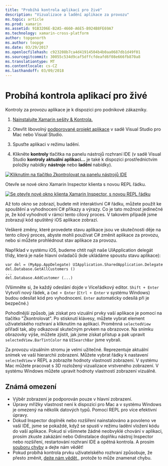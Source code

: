 ```yaml
---
title: "Probíhá kontrola aplikací pro živé"
description: "Vizualizace a ladění aplikace za provozu"
ms.topic: article
ms.prod: xamarin
ms.assetid: 91B3206E-B2A5-4660-A6E5-B924B8FE69A7
ms.technology: xamarin-cross-platform
author: topgenorth
ms.author: toopge
ms.date: 03/29/2017
ms.openlocfilehash: c923208b7ca4d41914504b4b0aa0687db1d49f01
ms.sourcegitcommit: 30055c534d9caf5dffcfdeafd6f08e666fb870a8
ms.translationtype: MT
ms.contentlocale: cs-CZ
ms.lasthandoff: 03/09/2018
---
```

# <a name="inspecting-live-applications"></a>Probíhá kontrola aplikací pro živé

Kontroly za provozu aplikace je k dispozici pro podnikové zákazníky.


1. [Nainstalujte Xamarin sešity & Kontrola.](~/tools/inspector/install.md)

1. Otevřít libovolný [podporované projekt aplikace](~/tools/inspector/install.md#supported-platforms) v sadě Visual Studio pro Mac nebo Visual Studio.
1. Spusťte aplikaci v režimu ladění.
1. Klikněte **kontroly** tlačítka na panelu nástrojů rozhraní IDE (v sadě Visual Studio **kontroly aktuální aplikaci...**  je také k dispozici prostřednictvím položky nabídky **nástroje** nebo **ladění** nabídky).



[![](inspect-images/mac-heres-the-button.png "Kliknutím na tlačítko Zkontrolovat na panelu nástrojů IDE")](inspect-images/mac-heres-the-button.png#lightbox)

Otevře se nové okno Xamarin Inspector klienta s novou REPL řádku.

[![](inspect-images/inspector-0.7.0-map-inspect-small.png "Se otevře nové okno klienta Xamarin Inspector, s novou REPL řádku")](inspect-images/inspector-0.7.0-map-inspect.png#lightbox)

Až toto okno se zobrazí, budete mít interaktivní C# řádku, můžete použít ke spouštění a vyhodnocení C# příkazy a výrazy. Co je tato možnost jedinečné je, že kód vyhodnotí v rámci tento cílový proces. V takovém případě jsme zobrazují kód spuštěný iOS aplikace zobrazí.

Veškeré změny, které provedete stavu aplikace jsou ve skutečnosti děje na tento cílový proces, abyste mohli používat C# změnit aplikace za provozu, nebo si můžete prohlédnout stav aplikace za provozu.

Například v systému iOS, budeme chtít najít naše UIApplication delegát třídy, která je naše hlavní ovladačů (kde ukládáme spoustu stavu aplikace):

    var del = (MyApp.AppDelegate) UIApplication.SharedApplication.Delegate
    del.Database.GetAllCustomers ()
    ...
    del.Database.AddCustomer (...)

(Všimněte si, že každý odeslání dojde v Víceřádkový editor. `Shift + Enter` Vytvoří nový řádek, a `Cmd + Enter` (`Ctrl + Enter` v systému Windows) budou odesílat kód pro vyhodnocení. `Enter` automaticky odesílá při je bezpečné.)

Pohodlnější způsob, jak získat pro vizuální prvky vaší aplikace je pomocí na tlačítko "Zkontrolovat". Po stisknutí klávesy, můžete vybrat element uživatelského rozhraní a kliknutím na aplikaci. Proměnná `selectedView` přiřadí tak, aby odkazoval skutečným prvkem na obrazovce. Na snímku obrazovky výše, můžete zjistit, jak jsme získat přístup a pak upravit `selectedView.BarTintColor` na `UISearchBar` jsme vybrali.

Za provozu vizuálním stromu je velmi užitečné. Reprezentuje aktuální snímek ve vaší hierarchii zobrazení. Můžete vybrat řádky k nastavení `selectedView` v REPL a zobrazíte hodnoty vlastností zobrazení. V systému Mac můžete pracovat s 3D rozložený vizualizace vrstveného zobrazení. V systému Windows můžete upravit hodnoty vlastností zobrazení vizuálně.

## <a name="known-limitations"></a>Známá omezení

 - Výběr zobrazení je podporován pouze v hlavní zobrazení.
 - Úpravy mřížky vlastnost není k dispozici pro Mac a v systému Windows je omezený na několik datových typů. Pomocí REPL pro více efektivní úpravy.
 - Dokud Inspector doplněk nebo rozšíření nainstalováno a povoleno ve vaší IDE, jsme se pokaždé, když se spustí v režimu ladění vložení kódu do vaší aplikace. Pokud si všimnete žádné neobvyklé chování v aplikaci, prosím zkuste zakázání nebo Odinstalace doplňku nástroj Inspector nebo rozšíření, restartování rozhraní IDE a opětná kontrola. A prosím [souboru chyby](~/tools/inspector/install.md#reporting-bugs) a dejte nám vědět!
 - Pokud probíhá kontrola prvku uživatelského rozhraní způsobuje, že přesto změnit, [dejte nám vědět,](~/tools/inspector/install.md#reporting-bugs), protože to může znamenat chybu.

